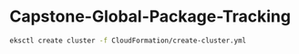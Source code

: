 # Capstone-Global-Package-Tracking



```sh
eksctl create cluster -f CloudFormation/create-cluster.yml 
```